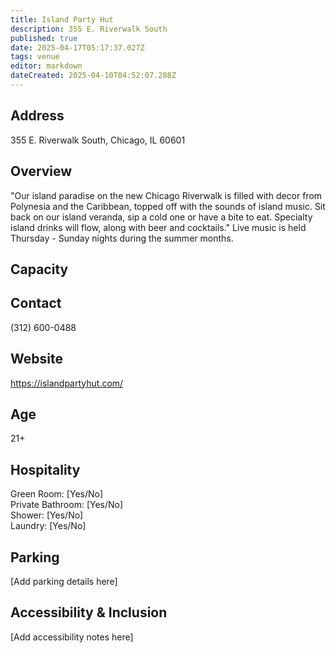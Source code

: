 ```yaml
---
title: Island Party Hut
description: 355 E. Riverwalk South
published: true
date: 2025-04-17T05:17:37.027Z
tags: venue
editor: markdown
dateCreated: 2025-04-10T04:52:07.288Z
---
```


## Address

355 E. Riverwalk South, Chicago, IL 60601

## Overview

"Our island paradise on the new Chicago Riverwalk is filled with decor from Polynesia and the Caribbean, topped off with the sounds of island music. Sit back on our island veranda, sip a cold one or have a bite to eat. Specialty island drinks will flow, along with beer and cocktails." Live music is held Thursday - Sunday nights during the summer months.

## Capacity



## Contact

(312) 600-0488

## Website

https://islandpartyhut.com/

## Age

21+

## Hospitality

Green Room: [Yes/No]  
Private Bathroom: [Yes/No]  
Shower: [Yes/No]  
Laundry: [Yes/No]

## Parking

[Add parking details here]

## Accessibility & Inclusion

[Add accessibility notes here]
